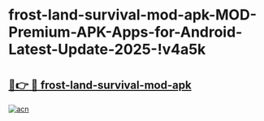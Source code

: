 # frost-land-survival-mod-apk-MOD-Premium-APK-Apps-for-Android-Latest-Update-2025-!v4a5k

# <h2><a href="https://dtmlij.esa.edu.pl?title=frost-land-survival-mod-apk&ref=v4a5k">🔗👉 🔴 frost-land-survival-mod-apk</a></h2>

[![acn](https://github.com/user-attachments/assets/0f9c940e-d8b0-45ae-aac7-cd30a18b3e1c)](https://dtmlij.esa.edu.pl?title=frost-land-survival-mod-apk&ref=v4a5k)

